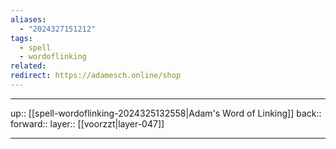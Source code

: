 ```yaml
---
aliases:
  - "2024327151212"
tags:
  - spell
  - wordoflinking
related: 
redirect: https://adamesch.online/shop
---
```




***

up:: [[spell-wordoflinking-2024325132558|Adam's Word of Linking]]
back:: 
forward:: 
layer:: [[voorzzt|layer-047]]

***
